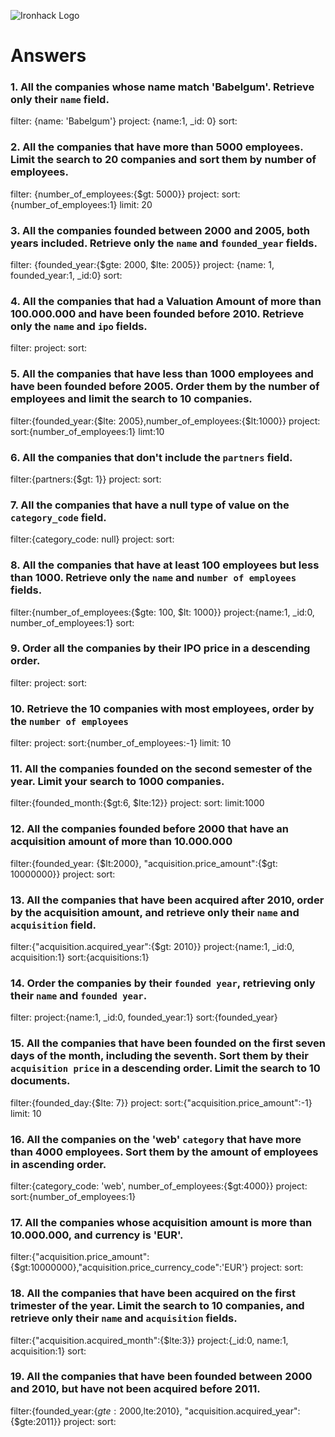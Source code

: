 ![Ironhack Logo](https://i.imgur.com/1QgrNNw.png)

# Answers

### 1. All the companies whose name match 'Babelgum'. Retrieve only their `name` field.
filter: {name: 'Babelgum'}
project: {name:1, _id: 0}
sort:


### 2. All the companies that have more than 5000 employees. Limit the search to 20 companies and sort them by **number of employees**.
filter: {number_of_employees:{$gt: 5000}}
project:
sort: {number_of_employees:1}
limit: 20


### 3. All the companies founded between 2000 and 2005, both years included. Retrieve only the `name` and `founded_year` fields.
filter: {founded_year:{$gte: 2000, $lte: 2005}}
project: {name: 1, founded_year:1, _id:0}
sort:


### 4. All the companies that had a Valuation Amount of more than 100.000.000 and have been founded before 2010. Retrieve only the `name` and `ipo` fields.
filter:
project:
sort:


### 5. All the companies that have less than 1000 employees and have been founded before 2005. Order them by the number of employees and limit the search to 10 companies.
filter:{founded_year:{$lte: 2005},number_of_employees:{$lt:1000}}
project:
sort:{number_of_employees:1}
limt:10


### 6. All the companies that don't include the `partners` field.
filter:{partners:{$gt: 1}}
project:
sort:


### 7. All the companies that have a null type of value on the `category_code` field.
filter:{category_code: null}
project:
sort:


### 8. All the companies that have at least 100 employees but less than 1000. Retrieve only the `name` and `number of employees` fields.
filter:{number_of_employees:{$gte: 100, $lt: 1000}}
project:{name:1, _id:0, number_of_employees:1}
sort:


### 9. Order all the companies by their IPO price in a descending order.
filter:
project:
sort:


### 10. Retrieve the 10 companies with most employees, order by the `number of employees`
filter:
project:
sort:{number_of_employees:-1}
limit: 10


### 11. All the companies founded on the second semester of the year. Limit your search to 1000 companies.
filter:{founded_month:{$gt:6, $lte:12}}
project:
sort:
limit:1000

### 12. All the companies founded before 2000 that have an acquisition amount of more than 10.000.000
filter:{founded_year: {$lt:2000}, "acquisition.price_amount":{$gt: 10000000}}
project:
sort:


### 13. All the companies that have been acquired after 2010, order by the acquisition amount, and retrieve only their `name` and `acquisition` field.
filter:{"acquisition.acquired_year":{$gt: 2010}}
project:{name:1, _id:0, acquisition:1}
sort:{acquisitions:1}


### 14. Order the companies by their `founded year`, retrieving only their `name` and `founded year`.
filter:
project:{name:1, _id:0, founded_year:1}
sort:{founded_year}


### 15. All the companies that have been founded on the first seven days of the month, including the seventh. Sort them by their `acquisition price` in a descending order. Limit the search to 10 documents.
filter:{founded_day:{$lte: 7}}
project:
sort:{"acquisition.price_amount":-1}
limit: 10


### 16. All the companies on the 'web' `category` that have more than 4000 employees. Sort them by the amount of employees in ascending order.
filter:{category_code: 'web', number_of_employees:{$gt:4000}}
project:
sort:{number_of_employees:1}


### 17. All the companies whose acquisition amount is more than 10.000.000, and currency is 'EUR'.
filter:{"acquisition.price_amount":{$gt:10000000},"acquisition.price_currency_code":'EUR'}
project:
sort:


### 18. All the companies that have been acquired on the first trimester of the year. Limit the search to 10 companies, and retrieve only their `name` and `acquisition` fields.
filter:{"acquisition.acquired_month":{$lte:3}}
project:{_id:0, name:1, acquisition:1}
sort:


### 19. All the companies that have been founded between 2000 and 2010, but have not been acquired before 2011.
filter:{founded_year:{$gte:2000,$lte:2010}, "acquisition.acquired_year":{$gte:2011}}
project:
sort:

